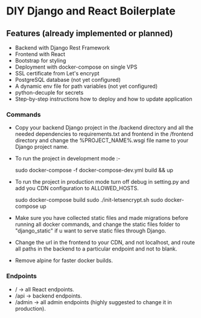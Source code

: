# DIY Django and React Boilerplate

## Features (already implemented or planned)

- Backend with Django Rest Framework
- Frontend with React 
- Bootstrap for styling
- Deployment with docker-compose on single VPS
- SSL certificate from Let's encrypt
- PostgreSQL database (not yet configured)
- A dynamic env file for path variables (not yet configured)
- python-decuple for secrets
- Step-by-step instructions how to deploy and how to update application

### Commands

- Copy your backend Django project in the /backend directory and all the needed dependencies to requirements.txt and frontend in the /frontend directory and change the %PROJECT_NAME%.wsgi file name to your Django project name.
- To run the project in development mode :- 
    
    sudo docker-compose -f docker-compose-dev.yml build && up

- To run the project in production mode turn off debug in setting.py and add you CDN configuration to ALLOWED_HOSTS.

    sudo docker-compose build
    sudo ./init-letsencrypt.sh
    sudo docker-compose up

- Make sure you have collected static files and made migrations before running all docker commands, and change the static files folder to "django_static" if u want to serve static files through Django.
- Change the url in the frontend to your CDN, and not localhost, and route all paths in the backend to a particular endpoint and not to blank.
- Remove alpine for faster docker builds.

### Endpoints
- / -> all React endpoints.
- /api -> backend endpoints.
- /admin -> all admin endpoints (highly suggested to change it in production). 
